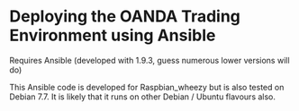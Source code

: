 Deploying the OANDA Trading Environment using Ansible
=====================================================

Requires Ansible (developed with 1.9.3, guess numerous lower versions will do)

This Ansible code is developed for Raspbian_wheezy but is also tested
on Debian 7.7. It is likely that it runs on other Debian / Ubuntu flavours also.
